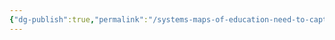 ```yaml
---
{"dg-publish":true,"permalink":"/systems-maps-of-education-need-to-capture-their-complexity/"}
---
```


